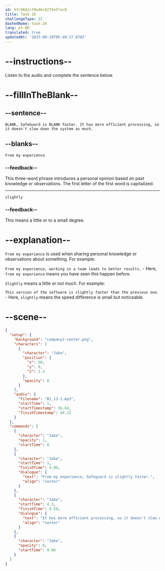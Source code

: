 ```yaml
---
id: 67c9682cf9e46c6275e57ac0
title: Task 26
challengeType: 22
dashedName: task-26
lang: pt-BR
translated: true
updatedAt: '2025-09-29T05:49:17.078Z'
---
```


<!-- (audio) Jake: From my experience, SafeGuard is slightly faster. It has more efficient processing, so it doesn't slow down the system as much. -->

# --instructions--

Listen to the audio and complete the sentence below.

# --fillInTheBlank--

## --sentence--

`BLANK, SafeGuard is BLANK faster. It has more efficient processing, so it doesn't slow down the system as much.`

## --blanks--

`From my experience`

### --feedback--

This three-word phrase introduces a personal opinion based on past knowledge or observations. The first letter of the first word is capitalized.

---

`slightly`

### --feedback--

This means a little or to a small degree.

# --explanation--

`From my experience` is used when sharing personal knowledge or observations about something. For example:  

`From my experience, working in a team leads to better results.` - Here, `from my experience` means you have seen this happen before.  

`Slightly` means a little or not much. For example:  

`This version of the software is slightly faster than the previous one.` - Here, `slightly` means the speed difference is small but noticeable.  

# --scene--

```json
{
  "setup": {
    "background": "company2-center.png",
    "characters": [
      {
        "character": "Jake",
        "position": {
          "x": 50,
          "y": 0,
          "z": 1.4
        },
        "opacity": 0
      }
    ],
    "audio": {
      "filename": "B1_13-1.mp3",
      "startTime": 1,
      "startTimestamp": 36.64,
      "finishTimestamp": 44.22
    }
  },
  "commands": [
    {
      "character": "Jake",
      "opacity": 1,
      "startTime": 0
    },
    {
      "character": "Jake",
      "startTime": 1,
      "finishTime": 4.06,
      "dialogue": {
        "text": "From my experience, Safeguard is slightly faster.",
        "align": "center"
      }
    },
    {
      "character": "Jake",
      "startTime": 4.3,
      "finishTime": 8.58,
      "dialogue": {
        "text": "It has more efficient processing, so it doesn't slow down the system as much.",
        "align": "center"
      }
    },
    {
      "character": "Jake",
      "opacity": 0,
      "startTime": 9.08
    }
  ]
}
```
